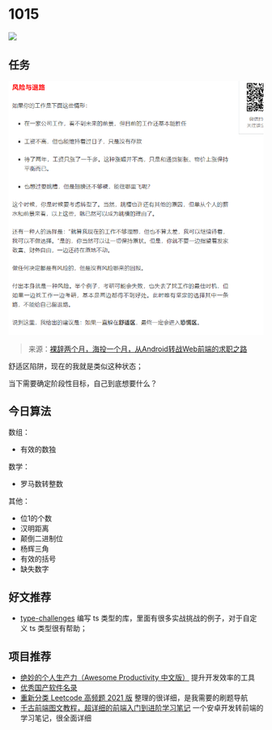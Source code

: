 
# 1015

![](http://h2.ioliu.cn/bing/FriendlyOctopus_ZH-CN2519447724_1920x1080.jpg)

## 任务

![](./imgs/10-15.png)

> 来源：[裸辞两个月，海投一个月，从Android转战Web前端的求职之路](https://mp.weixin.qq.com/s/fr_NwtghRQagc_3ubk-hKQ)

舒适区陷阱，现在的我就是类似这种状态；

当下需要确定阶段性目标，自己到底想要什么？

## 今日算法

数组：

- 有效的数独

数学：

- 罗马数转整数

其他：

- 位1的个数
- 汉明距离
- 颠倒二进制位
- 杨辉三角
- 有效的括号
- 缺失数字


## 好文推荐

- [type-challenges](https://github.com/type-challenges/type-challenges/blob/master/README.zh-CN.md) 编写 ts 类型的库，里面有很多实战挑战的例子，对于自定义 ts 类型很有帮助；

## 项目推荐
- [绝妙的个人生产力（Awesome Productivity 中文版）](https://github.com/eastlakeside/awesome-productivity-cn) 提升开发效率的工具
- [优秀国产软件名录](https://belittleyang.gitbooks.io/windows-apps-that-amaze-us/content/china-apps.html)
- [重新分类 Leetcode 高频题 2021 版](https://github.com/resumejob/Leetcode-retag) 整理的很详细，是我需要的刷题导航
- [千古前端图文教程，超详细的前端入门到进阶学习笔记](https://github.com/qianguyihao/Web) 一个安卓开发转前端的学习笔记，很全面详细
